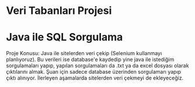 # Veri Tabanları Projesi
# Java ile SQL Sorgulama

Proje Konusu:
Java ile sitelerden veri çekip (Selenium kullanmayı planlıyoruz). Bu verileri ise database'e kaydedip yine java ile istediğim sorgulamaları yapıp, yapılan sorgulamaları da .txt ya da excel dosyası olarak çıktılarını almak. Şuan için sadece database üzerinden sorgulamarı yapıp çıktı alınıyor. İlerleyen aşamalarda sitelerden veri çekmeyi de ekleyeceğiz.
